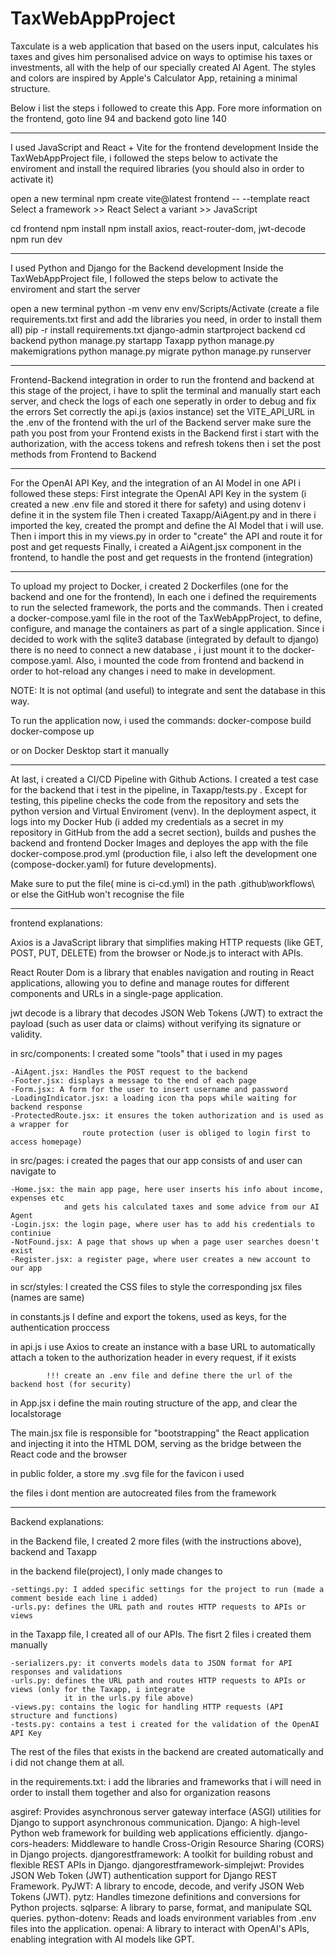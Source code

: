# TaxWebAppProject

Taxculate is a web application that based on the users input, calculates his taxes and gives him 
personalised advice on ways to optimise his taxes or investments, all with the help of our 
specially created AI Agent. The styles and colors are inspired by Apple's Calculator App, retaining 
a minimal structure. 

Below i list the steps i followed to create this App. 
Fore more information on the frontend, goto line 94 and backend goto line 140

------------------------------------------------------------------------------------------------------

I used JavaScript and React + Vite for the frontend development 
Inside the TaxWebAppProject file, i followed the steps below to activate the enviroment
and install the required libraries (you should also in order to activate it)

open a new terminal
npm create vite@latest frontend -- --template react
Select a framework >> React
Select a variant >> JavaScript

cd frontend
npm install 
npm install axios, react-router-dom, jwt-decode
npm run dev 

---------------------------------------------------------------------------------------------------------

I used Python and Django for the Backend development
Inside the TaxWebAppProject file, I followed the steps below to activate the enviroment and 
start the server

open a new terminal
python -m venv env
env/Scripts/Activate
(create a file requirements.txt first and add the libraries you need, in order to install them all)
pip -r install requirements.txt 
django-admin startproject backend
cd backend
python manage.py startapp Taxapp
python manage.py makemigrations
python manage.py migrate
python manage.py runserver

---------------------------------------------------------------------------------------------------------------

Frontend-Backend integration
in order to run the frontend and backend at this stage of the project, i have to split the terminal
and manually start each server, and check the logs of each one seperatly in order to debug and fix the errors
Set correctly the api.js (axios instance) 
set the VITE_API_URL in the .env of the frontend with the url of the Backend server 
make sure the path you post from your Frontend exists in the Backend 
first i start with the authorization, with the access tokens and refresh tokens
then i set the post methods from Frontend to Backend

-----------------------------------------------------------------------------------------------------------------

For the OpenAI API Key, and the integration of an AI Model in one API i followed these steps:
First integrate the OpenAI API Key in the system (i created a new .env file and stored it there for safety) 
and using dotenv i define it in the system file
Then i created Taxapp/AiAgent.py and in there i imported the key, created the prompt and define the AI Model
that i will use. 
Then i import this in my views.py in order to "create" the API and route it for post and get requests 
Finally, i created a AiAgent.jsx component in the frontend, to handle the post and get requests in the frontend (integration)


------------------------------------------------------------------------------------------------------------

To upload my project to Docker, i created 2 Dockerfiles (one for the backend and one for the frontend),
In each one i defined the requirements to run the selected framework, the ports and the commands.
Then i created a docker-compose.yaml file in the root of the TaxWebAppProject, to define, configure, and manage the containers as part of a single application.
Since i decided to work with the sqlite3 database (integrated by default to django) there is no need to connect a new 
database , i just mount it to the docker-compose.yaml. Also, i mounted the code from frontend and backend in order to 
hot-reload any changes i need to make in development. 

NOTE: It is not optimal (and useful) to integrate and sent the database in this way. 

To run the application now, i used the commands:
docker-compose build
docker-compose up

or on Docker Desktop start it manually 

---------------------------------------------------------------------------------------------------------------------------

At last, i created a CI/CD Pipeline with Github Actions. I created a test case for the backend that i test in the pipeline,
in Taxapp/tests.py . Except for testing, this pipeline checks the code from the repository and sets the python version and Virtual Enviroment (venv). In the deployment aspect, it logs into my Docker Hub (i added my credentials as a secret in my repository in GitHub from the add a secret section), builds and pushes the backend and frontend Docker Images and deployes the app with the file docker-compose.prod.yml (production file, i also left the development one (compose-docker.yaml) for future developments).

Make sure to put the file( mine is ci-cd.yml) in the path .github\workflows\ or else the GitHub won't recognise the file 

-------------------------------------------------------------------------------------------------------------------------

frontend explanations:

Axios is a JavaScript library that simplifies making HTTP requests (like GET, POST, PUT, DELETE) from the browser or Node.js to interact with APIs.

React Router Dom is a library that enables navigation and routing in React applications, allowing you to define and manage routes for different components and URLs in a single-page application.
 
jwt decode is a library that decodes JSON Web Tokens (JWT) to extract the payload (such as user data or claims) without verifying its signature or  validity.

in src/components: I created some "tools" that i used in my pages

    -AiAgent.jsx: Handles the POST request to the backend
    -Footer.jsx: displays a message to the end of each page
    -Form.jsx: A form for the user to insert username and password
    -LoadingIndicator.jsx: a loading icon tha pops while waiting for backend response
    -ProtectedRoute.jsx: it ensures the token authorization and is used as a wrapper for 
                    route protection (user is obliged to login first to access homepage)

in src/pages: i created the pages that our app consists of and user can navigate to

    -Home.jsx: the main app page, here user inserts his info about income, expenses etc 
                and gets his calculated taxes and some advice from our AI Agent
    -Login.jsx: the login page, where user has to add his credentials to continiue 
    -NotFound.jsx: A page that shows up when a page user searches doesn't exist
    -Register.jsx: a register page, where user creates a new account to our app


in scr/styles: I created the CSS files to style the corresponding jsx files (names are same)

in constants.js I define and export the tokens, used as keys, for the authentication proccess

in api.js i use Axios to create an instance with a base URL to automatically attach a token 
          to the authorization header in every request, if it exists

            !!! create an .env file and define there the url of the backend host (for security)

in App.jsx i define the main routing structure of the app, and clear the localstorage

The main.jsx file is responsible for "bootstrapping" the React application and injecting it into 
the HTML DOM, serving as the bridge between the React code and the browser

in public folder, a store my .svg file for the favicon i used  

the files i dont mention are autocreated files from the framework

-----------------------------------------------------------------------------------------------------------------

Backend explanations:

in the Backend file, I created 2 more files (with the instructions above), backend and Taxapp

in the backend file(project), I only made changes to 

    -settings.py: I added specific settings for the project to run (made a comment beside each line i added)
    -urls.py: defines the URL path and routes HTTP requests to APIs or views

in the Taxapp file, I created all of our APIs. The fisrt 2 files i created them manually

    -serializers.py: it converts models data to JSON format for API responses and validations
    -urls.py: defines the URL path and routes HTTP requests to APIs or views (only for the Taxapp, i integrate 
                it in the urls.py file above)
    -views.py: contains the logic for handling HTTP requests (API structure and functions)
    -tests.py: contains a test i created for the validation of the OpenAI API Key

The rest of the files that exists in the backend are created automatically and i did not change them at all.

in the requirements.txt: i add the libraries and frameworks that i will need in order to install them together
                         and also for organization reasons

asgiref: Provides asynchronous server gateway interface (ASGI) utilities for Django to support asynchronous communication.
Django: A high-level Python web framework for building web applications efficiently.
django-cors-headers: Middleware to handle Cross-Origin Resource Sharing (CORS) in Django projects.
djangorestframework: A toolkit for building robust and flexible REST APIs in Django.
djangorestframework-simplejwt: Provides JSON Web Token (JWT) authentication support for Django REST Framework.
PyJWT: A library to encode, decode, and verify JSON Web Tokens (JWT).
pytz: Handles timezone definitions and conversions for Python projects.
sqlparse: A library to parse, format, and manipulate SQL queries.
python-dotenv: Reads and loads environment variables from .env files into the application.
openai: A library to interact with OpenAI's APIs, enabling integration with AI models like GPT.

